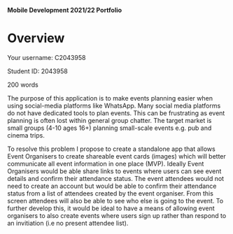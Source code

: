 **Mobile Development 2021/22 Portfolio**
# Overview

Your username: C2043958

Student ID: 2043958

200 words
 
The purpose of this application is to make events planning easier when using social-media platforms like WhatsApp. Many social media platforms do not have dedicated tools to plan events. This can be frustrating as event planning is often lost within general group chatter. The target market is small groups (4-10 ages 16+) planning small-scale events e.g. pub and cinema trips. 

To resolve this problem I propose to create a standalone app that allows Event Organisers to create shareable event cards (images) which will better communicate all event information in one place (MVP). Ideally Event Organisers would be able share links to events where users can see event details and confirm their attendance status. The event attendees would not need to create an account but would be able to confirm their attendance status from a list of attendees created by the event organiser. From this screen attendees will also be able to see who else is going to the event. To further develop this, it would be ideal to have a means of allowing event organisers to also create events where users sign up rather than respond to an invitiation (i.e no present attendee list). 


<!--
Formative comments from Sandy

Thanks for submitting your work for formative feedback! I hope that my comments are useful:

- It wasn't quite clear to me whether you intend to integrate with social media platforms (i.e., to overcome a limitation), or whether you are just noting their limitations as part of your motivation. Is it a standalone app or will there be integration with social media APIs?

– In general, I can see a need for this application, it's a hard task, especially once you get over more than a couple of people. I am going to be interested to see how you have addressed some of the challenges in the final version of the app!

- Think carefully about how you're going to stop this app from becoming a complex client-server system; the focus here has to be on the mobile app because that's where the marks are. Consider ways to minimize your time doing any development work outside Android SDK and third-party Android libraries. You might think about using Wizard of Oz for some of it: https://en.wikipedia.org/wiki/Wizard_of_Oz_experiment

– Think about ways your can demonstrate the breadth of your experience with the Android APIs. Don't throw anything in for the sake of it, but do think of ways you can work in additional features (e.g., notifications, location) that make sense for the app and would let you demonstrate a wide variety of skills.

-->


